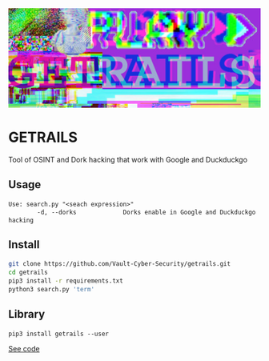 <center>
  <img src="img/beta1.jpg" alt="Getrails" width="900px"/>
</center>

# GETRAILS
Tool of OSINT and Dork hacking that work with Google and Duckduckgo

## Usage

```
Use: search.py "<seach expression>"
        -d, --dorks             Dorks enable in Google and Duckduckgo hacking
```
## Install

```bash
git clone https://github.com/Vault-Cyber-Security/getrails.git
cd getrails
pip3 install -r requirements.txt
python3 search.py 'term'
```

## Library

```pypi
pip3 install getrails --user
```

[See code](/Vault-Cyber-Security/getrails/tree/lib)
